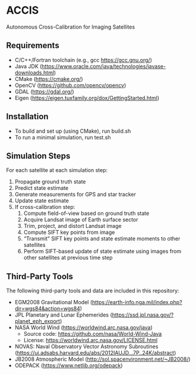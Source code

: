 # ACCIS
Autonomous Cross-Calibration for Imaging Satellites

## Requirements
- C/C++/Fortran toolchain (e.g., gcc https://gcc.gnu.org/)
- Java JDK (https://www.oracle.com/java/technologies/javase-downloads.html)
- CMake (https://cmake.org/)
- OpenCV (https://github.com/opencv/opencv)
- GDAL (https://gdal.org/)
- Eigen (https://eigen.tuxfamily.org/dox/GettingStarted.html)

## Installation
- To build and set up (using CMake), run build.sh
- To run a minimal simulation, run test.sh

## Simulation Steps
For each satellite at each simulation step:
 1. Propagate ground truth state
 2. Predict state estimate
 3. Generate measurements for GPS and star tracker
 4. Update state estimate
 5. If cross-calibration step:
    1. Compute field-of-view based on ground truth state
    2. Acquire Landsat image of Earth surface sector
    3. Trim, project, and distort Landsat image
    4. Compute SIFT key points from image
    5. “Transmit” SIFT key points and state estimate moments to other satellites
    6. Perform SIFT-based update of state estimate using images from other satellites at previous time step

## Third-Party Tools
The following third-party tools and data are included in this repository:
- EGM2008 Gravitational Model (https://earth-info.nga.mil/index.php?dir=wgs84&action=wgs84)
- JPL Planetary and Lunar Ephemerides (https://ssd.jpl.nasa.gov/?planet_eph_export)
- NASA World Wind (https://worldwind.arc.nasa.gov/java)
    - Source code: https://github.com/nasa/World-Wind-Java
    - License: https://worldwind.arc.nasa.gov/LICENSE.html
- NOVAS: Naval Observatory Vector Astronomy Subroutines (https://ui.adsabs.harvard.edu/abs/2012IAUJD...7P..24K/abstract)
- JB2008 Atmospheric Model (http://sol.spacenvironment.net/~JB2008/)
- ODEPACK (https://www.netlib.org/odepack)
